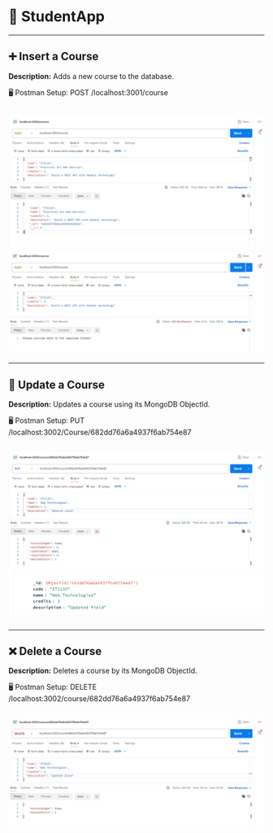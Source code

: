 
# 📘 StudentApp

---
## ➕ Insert a Course

**Description:**  Adds a new course to the database.

🖥️ Postman Setup:
POST /localhost:3001/course

![1-1.png](./Outputs/1-1.png)<br>![1-2.png](./Outputs/1-2.png)
---

---
## 📝 Update a Course

**Description:**
Updates a course using its MongoDB ObjectId.

🖥️ Postman Setup:
PUT /localhost:3002/Course/682dd76a6a4937f6ab754e87

![2-1.png](./Outputs/2-1.png)<br>![2-2.png](./Outputs/2-2.png)
---

---
## ❌ Delete a Course

**Description:**
 Deletes a course by its MongoDB ObjectId.

 🖥️ Postman Setup:
DELETE /localhost:3002/course/682dd76a6a4937f6ab754e87

![3-1.png](./Outputs/3-1.png)
---

